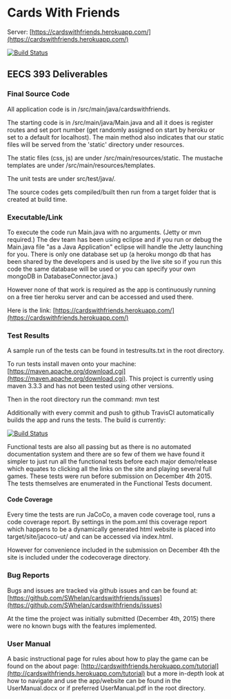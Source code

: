 # Cards With Friends

Server: [https://cardswithfriends.herokuapp.com/](https://cardswithfriends.herokuapp.com/)

[![Build Status](https://travis-ci.org/SWhelan/cardswithfriends.svg?branch=master)](https://travis-ci.org/SWhelan/cardswithfriends)

## EECS 393 Deliverables

### Final Source Code

All application code is in /src/main/java/cardswithfriends.

The starting code is in /src/main/java/Main.java and all it does is register routes and set port number (get randomly assigned on start by heroku or set to a default for localhost). The main method also indicates that our static files will be served from the 'static' directory under resources.

The static files (css, js) are under /src/main/resources/static.
The mustache templates are under /src/main/resources/templates.

The unit tests are under src/test/java/.

The source codes gets compiled/built then run from a target folder that is created at build time.

### Executable/Link

To execute the code run Main.java with no arguments. (Jetty or mvn required.) The dev team has been using eclipse and if you run or debug the Main.java file "as a Java Application" eclipse will handle the Jetty launching for you. There is only one database set up (a heroku mongo db that has been shared by the developers and is used by the live site so if you run this code the same database will be used or you can specify your own mongoDB in DatabaseConnector.java.) 

However none of that work is required as the app is continuously running on a free tier heroku server and can be accessed and used there.

Here is the link: [https://cardswithfriends.herokuapp.com/](https://cardswithfriends.herokuapp.com/)

### Test Results

A sample run of the tests can be found in testresults.txt in the root directory.

To run tests install maven onto your machine: [https://maven.apache.org/download.cgi](https://maven.apache.org/download.cgi). This project is currently using maven 3.3.3 and has not been tested using other versions.

Then in the root directory run the command:
	mvn test
	
Additionally with every commit and push to github TravisCI automatically builds the app and runs the tests. The build is currently:

[![Build Status](https://travis-ci.org/SWhelan/cardswithfriends.svg?branch=master)](https://travis-ci.org/SWhelan/cardswithfriends)

Functional tests are also all passing but as there is no automated documentation system and there are so few of them we have found it simpler to just run all the functional tests before each major demo/release which equates to clicking all the links on the site and playing several full games. These tests were run before submission on December 4th 2015. The tests themselves are enumerated in the Functional Tests document.

#### Code Coverage

Every time the tests are run JaCoCo, a maven code coverage tool, runs a code coverage report. By settings in the pom.xml this coverage report which happens to be a dynamically generated html website is placed into target/site/jacoco-ut/ and can be accessed via index.html.

However for convenience included in the submission on December 4th the site is included under the codecoverage directory.

### Bug Reports

Bugs and issues are tracked via github issues and can be found at: [https://github.com/SWhelan/cardswithfriends/issues](https://github.com/SWhelan/cardswithfriends/issues)

At the time the project was initially submitted (December 4th, 2015) there were no known bugs with the features implemented.

### User Manual

A basic instructional page for rules about how to play the game can be found on the about page: [http://cardswithfriends.herokuapp.com/tutorial](http://cardswithfriends.herokuapp.com/tutorial) but a more in-depth look at how to navigate and use the app/website can be found in the UserManual.docx or if preferred UserManual.pdf in the root directory.

